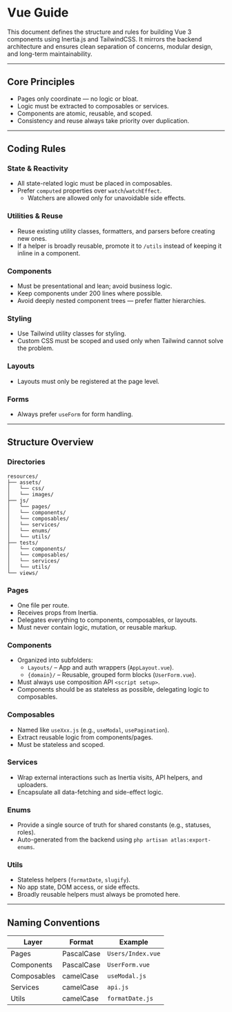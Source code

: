 # Vue Guide

This document defines the structure and rules for building Vue 3 components using Inertia.js and TailwindCSS. It mirrors the backend architecture and ensures clean separation of concerns, modular design, and long-term maintainability.

---

## Core Principles

- Pages only coordinate — no logic or bloat.
- Logic must be extracted to composables or services.
- Components are atomic, reusable, and scoped.
- Consistency and reuse always take priority over duplication.

---

## Coding Rules

### State & Reactivity
- All state-related logic must be placed in composables.
- Prefer `computed` properties over `watch`/`watchEffect`.
    - Watchers are allowed only for unavoidable side effects.

### Utilities & Reuse
- Reuse existing utility classes, formatters, and parsers before creating new ones.
- If a helper is broadly reusable, promote it to `/utils` instead of keeping it inline in a component.

### Components
- Must be presentational and lean; avoid business logic.
- Keep components under 200 lines where possible.
- Avoid deeply nested component trees — prefer flatter hierarchies.

### Styling
- Use Tailwind utility classes for styling.
- Custom CSS must be scoped and used only when Tailwind cannot solve the problem.

### Layouts
- Layouts must only be registered at the page level.

### Forms
- Always prefer `useForm` for form handling.

---

## Structure Overview

### Directories

    resources/
    ├── assets/ 
    │   └── css/
    │   └── images/
    ├── js/
    │   └── pages/
    │   └── components/
    │   └── composables/
    │   └── services/
    │   └── enums/
    │   └── utils/
    ├── tests/
    │   └── components/
    │   └── composables/
    │   └── services/
    │   └── utils/
    └── views/

### Pages
- One file per route.
- Receives props from Inertia.
- Delegates everything to components, composables, or layouts.
- Must never contain logic, mutation, or reusable markup.

### Components
- Organized into subfolders:
    - `Layouts/` – App and auth wrappers (`AppLayout.vue`).
    - `{domain}/` – Reusable, grouped form blocks (`UserForm.vue`).
- Must always use composition API `<script setup>`.
- Components should be as stateless as possible, delegating logic to composables.

### Composables
- Named like `useXxx.js` (e.g., `useModal`, `usePagination`).
- Extract reusable logic from components/pages.
- Must be stateless and scoped.

### Services
- Wrap external interactions such as Inertia visits, API helpers, and uploaders.
- Encapsulate all data-fetching and side-effect logic.

### Enums
- Provide a single source of truth for shared constants (e.g., statuses, roles).
- Auto-generated from the backend using `php artisan atlas:export-enums`.

### Utils
- Stateless helpers (`formatDate`, `slugify`).
- No app state, DOM access, or side effects.
- Broadly reusable helpers must always be promoted here.

---

## Naming Conventions

| Layer       | Format     | Example             |
|-------------|------------|---------------------|
| Pages       | PascalCase | `Users/Index.vue`   |
| Components  | PascalCase | `UserForm.vue`      |
| Composables | camelCase  | `useModal.js`       |
| Services    | camelCase  | `api.js`            |
| Utils       | camelCase  | `formatDate.js`     |

<!-- end of Vue Guide -->